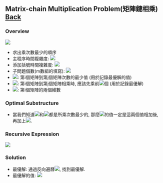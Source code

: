 ## Matrix-chain Multiplication Problem(矩陣鏈相乘)	[Back](./../DP.md)

### Overview
<img src="./overview.png">

- 求出乘次數最少的順序
- 主程序時間複雜度: <img src="./on3.png">
- 添加括號時間複雜度: <img src="./on2.png">
- 子問題個數(m數組的填寫): <img src="./sum.png">
- <img src="./mij.png">: 第i個矩陣到第j個矩陣次數的最少值 (用於記錄最優解的值)
- <img src="./sij.png">: 第i個矩陣到第j個矩陣相乘時, 應該先乘前<img src="./sij.png">個 (用於記錄最優解)
- <img src="./pi.png">: 第i個矩陣的兩個維數

### Optimal Substructure
- 當我們知道<img src="./mik.png">和<img src="./mkj.png">都是所乘次數最少的, 那麼<img src="./mij.png">的值一定是這兩個值相加後, 再加上<img src="./ppp.png">.

### Recursive Expression
<img src="./recursive_expression.png">

### Solution
- 最優解: 通過反向遍曆<img src="./sij.png">, 找到最優解.
- 最優解的值: <img src="./m1n.png">
